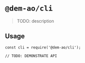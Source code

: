 # `@dem-ao/cli`

> TODO: description

## Usage

```
const cli = require('@dem-ao/cli');

// TODO: DEMONSTRATE API
```
